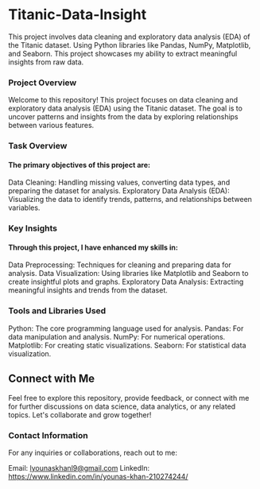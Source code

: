 # Titanic-Data-Insight
This project involves data cleaning and exploratory data analysis (EDA) of the Titanic dataset. Using Python libraries like Pandas, NumPy, Matplotlib, and Seaborn. This project showcases my ability to extract meaningful insights from raw data.

### Project Overview
Welcome to this repository! This project focuses on data cleaning and exploratory data analysis (EDA) using the Titanic dataset. The goal is to uncover patterns and insights from the data by exploring relationships between various features.

### Task Overview
#### The primary objectives of this project are:
 Data Cleaning: Handling missing values, converting data types, and preparing the dataset for analysis.
 Exploratory Data Analysis (EDA): Visualizing the data to identify trends, patterns, and relationships between variables.

### Key Insights
#### Through this project, I have enhanced my skills in:
Data Preprocessing: Techniques for cleaning and preparing data for analysis.
Data Visualization: Using libraries like Matplotlib and Seaborn to create insightful plots and graphs.
Exploratory Data Analysis: Extracting meaningful insights and trends from the dataset.

### Tools and Libraries Used
Python: The core programming language used for analysis.
Pandas: For data manipulation and analysis.
NumPy: For numerical operations.
Matplotlib: For creating static visualizations.
Seaborn: For statistical data visualization.

## Connect with Me
Feel free to explore this repository, provide feedback, or connect with me for further discussions on data science, data analytics, or any related topics. Let's collaborate and grow together!

### Contact Information
For any inquiries or collaborations, reach out to me:

Email: lyounaskhanl9@gmail.com
LinkedIn: https://www.linkedin.com/in/younas-khan-210274244/

